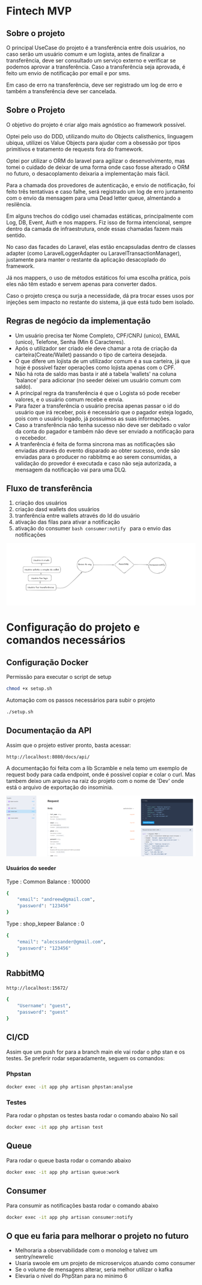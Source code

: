 # Fintech MVP

## Sobre o projeto

O principal UseCase do projeto é a transferência entre dois usuários, no caso serão um usuário comum e um logista, antes de finalizar a transferência, deve ser consultado um serviço externo e verificar se podemos aprovar a transferência.
Caso a transferência seja aprovada, é feito um envio de notificação por email e por sms.

Em caso de erro na transferência, deve ser registrado um log de erro e também a transferência deve ser cancelada.

## Sobre o Projeto

O objetivo do projeto é criar algo mais agnóstico ao framework possível.

Optei pelo uso do DDD, utilizando muito do Objects calisthenics, linguagem ubiqua, utilizei os Value Objects para ajudar com a obsessão por tipos primitivos e tratamento de requests fora do framework.

Optei por utilizar o ORM do laravel para agilizar o desenvolvimento, mas tomei o cuidado de deixar de uma forma onde caso fosse alterado o ORM no futuro, o desacoplamento deixaria a implementação mais fácil.

Para a chamada dos provedores de autenticação, e envio de notificação, foi feito três tentativas e caso falhe, será registrado um log de erro juntamento com o envio da mensagem para uma Dead letter queue, almentando a resilência.

Em alguns trechos do código usei chamadas estáticas, principalmente com Log, DB, Event, Auth e nos mappers. Fiz isso de forma intencional, sempre dentro da camada de infraestrutura, onde essas chamadas fazem mais sentido.

No caso das facades do Laravel, elas estão encapsuladas dentro de classes adapter (como LaravelLoggerAdapter ou LaravelTransactionManager), justamente para manter o restante da aplicação desacoplado do framework.

Já nos mappers, o uso de métodos estáticos foi uma escolha prática, pois eles não têm estado e servem apenas para converter dados.

Caso o projeto cresça ou surja a necessidade, dá pra trocar esses usos por injeções sem impacto no restante do sistema, já que está tudo bem isolado.

## Regras de negócio da implementação

 - Um usuário precisa ter Nome Completo, CPF/CNPJ (unico), EMAIL (unico), Telefone, Senha (Min 6 Caracteres).
 - Após o utilizador ser criado ele deve chamar a rota de criação da carteira(Create/Wallet) passando o tipo de carteira desejada.
 - O que difere um lojista de um utilizador comum é a sua carteira, já que hoje é possível fazer operações como lojista apenas com o CPF.
 - Não há rota de saldo mas basta ir até a tabela 'wallets' na coluna 'balance' para adicionar (no seeder deixei um usuário comum com saldo).
 - A principal regra da transferência é que o Logista só pode receber valores, e o usuário comum recebe e envia.
 - Para fazer a transferência o usuário precisa apenas passar o id do usuário que irá receber, pois é necessário que o pagador esteja logado, pois com o usuário logado, já possuímos as suas informações.
 - Caso a transferência não tenha sucesso não deve ser debitado o valor da conta do pagador e também não deve ser enviado a notificação para o recebedor.
 - A tranferência é feita de forma sincrona mas as notificações são enviadas através do evento disparado ao obter sucesso, onde são enviadas para o producer no rabbitmq e ao serem consumidas, a validação do provedor é executada e caso não seja autorizada, a mensagem da notificação vai para uma DLQ.

## Fluxo de transferência

1. criação dos usuários
2. criação dasd wallets dos usuários
3. tranferência entre wallets através do Id do usuário
4. ativação das filas para ativar a notificação
5. ativação do consumer ```bash consumer:notify ``` para o envio das notificações

![img_1.png](img_1.png)

# Configuração do projeto e comandos necessários

## Configuração Docker

Permissão para executar o script de setup
```bash
chmod +x setup.sh
```

Automação com os passos necessários para subir o projeto
```bash
./setup.sh
```

## Documentação da API

Assim que o projeto estiver pronto, basta acessar:
```bash
http://localhost:8080/docs/api/
```
A documentação foi feita com a lib Scramble e nela temo um exemplo de request body para cada endpoint, onde é possivel copiar e colar o curl.
Mas tambem deixo um arquivo na raiz do projeto com o nome de 'Dev' onde está o arquivo de exportação do insominia.

![img_2.png](img_2.png)


#### Usuários do seeder
Type : Common
Balance : 100000
```bash
{
	"email": "andreew@gmail.com",
	"password": "123456"
}
```
Type : shop_kepeer
Balance : 0
```bash
{
	"email": "alecssander@gmail.com",
	"password": "123456"
}
```

## RabbitMQ

``` http://localhost:15672/ ```
```bash
{
	"Username": "guest",
	"password": "guest"
}
```
## CI/CD

Assim que um push for para a branch main ele vai rodar o php stan e os testes.
Se preferir rodar separadamente, seguem os comandos:

### Phpstan

```bash
docker exec -it app php artisan phpstan:analyse
```

### Testes

Para rodar o phpstan os testes basta rodar o comando abaixo
No sail
```bash
docker exec -it app php artisan test
```

## Queue
Para rodar o queue basta rodar o comando abaixo
```bash
docker exec -it app php artisan queue:work
```

## Consumer
Para consumir as notificações basta rodar o comando abaixo
```bash
docker exec -it app php artisan consumer:notify
```

## O que eu faria para melhorar o projeto no futuro

- Melhoraria a observabilidade com o monolog e talvez um sentry/newrelic
- Usaria swoole em um projeto de microserviços atuando como consumer
- Se o volume de mensagens alterar, seria melhor utilizar o kafka
- Elevaria o nivel do PhpStan para no minimo 6
